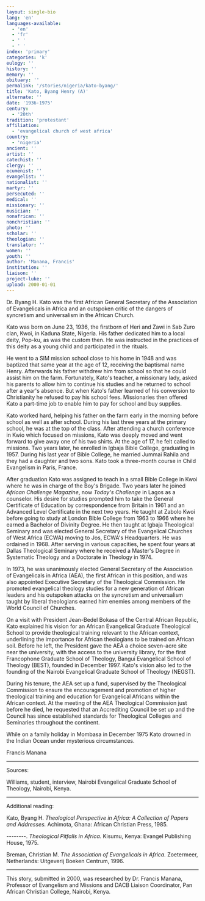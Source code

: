 ```yaml
---
layout: single-bio
lang: 'en'
languages-available:
  - 'en'
  - 'fr'
  - ' '
  - ' '
index: 'primary'
categories: 'k'
eulogy: ''
history: ''
memory: ''
obituary: ''
permalink: '/stories/nigeria/kato-byang/'
title: 'Kato, Byang Henry (A)'
alternate: ''
date: '1936-1975'
century:
  - '20th'
tradition: 'protestant'
affiliation:
  - 'evangelical church of west africa'
country:
  - 'nigeria'
ancient: ''
artist: ''
catechist: ''
clergy: ''
ecumenist: ''
evangelist: ''
nationalist: ''
martyr: ''
persecuted: ''
medical: ''
missionary: ''
musician: ''
nonafrican: ''
nonchristian: ''
photo: ''
scholar: ''
theologian: ''
translator: ''
women: ''
youth: ''
author: 'Manana, Francis'
institution: ''
liaison: ''
project-luke: ''
upload: 2000-01-01
---
```



Dr. Byang H. Kato was the first African General Secretary of the Association of Evangelicals in Africa and an outspoken critic of the dangers of syncretism and universalism in the African Church.

Kato was born on June 23, 1936, the firstborn of Heri and Zawi in Sab Zuro clan, Kwoi, in Kaduna State, Nigeria.  His father dedicated him to a local deity, Pop-ku, as was the custom then. He was instructed in the practices of this deity as a young child and participated in the rituals.

He went to a SIM mission school close to his home in 1948 and was baptized that same year at the age of 12, receiving the baptismal name Henry. Afterwards his father withdrew him from school so that he could assist him on the farm.  Fortunately, Kato's teacher, a missionary lady, asked his parents to allow him to continue his studies and he returned to school after a year's absence. But when Kato's father learned of his conversion to Christianity he refused to pay his school fees.  Missionaries then offered Kato a part-time job to enable him to pay for school and buy supplies.

Kato worked hard, helping his father on the farm early in the morning before school as well as after school. During his last three years at the primary school, he was at the top of the class. After attending a church conference in Kwio which focused on missions, Kato was deeply moved and went forward to give away one of his two shirts.  At the age of 17, he felt called to missions. Two years later, he enrolled in Igbaja Bible College, graduating in 1957. During his last year of Bible College, he married Jummai Rahila and they had a daughter and two sons. Kato took a three-month course in Child Evangelism in Paris, France.

After graduation Kato was assigned to teach in a small Bible College in Kwoi where he was in charge of the Boy's Brigade. Two years later he joined *African Challenge Magazine*, now *Today's Challenge* in Lagos as a counselor. His desire for studies prompted him to take the General Certificate of Education by correspondence from Britain in 1961 and an Advanced Level Certificate in the next two years. He taught at Zabolo Kwoi before going to study at London Bible College from 1963 to 1966 where he earned a Bachelor of Divinity Degree.  He then taught at Igbaja Theological Seminary and was elected General Secretary of the Evangelical Churches of West Africa (ECWA) moving to Jos, ECWA's Headquarters. He was ordained in 1968. After serving in various capacities, he spent four years at Dallas Theological Seminary where he received a Master's Degree in Systematic Theology and a Doctorate in Theology in 1974.

In 1973, he was unanimously elected General Secretary of the Association of Evangelicals in Africa (AEA), the first African in this position, and was also appointed Executive Secretary of the Theological Commission.  He promoted evangelical theology studies for a new generation of African leaders and his outspoken attacks on the syncretism and universalism taught by liberal theologians earned him enemies among members of the World Council of Churches.

On a visit with President Jean-Bedel Bokasa of the Central African Republic, Kato explained his vision for an African Evangelical Graduate Theological School to provide theological training relevant to the African context, underlining the importance for African theologians to be trained on African soil. Before he left, the President gave the AEA a choice seven-acre site near the university, with the access to the university library, for the first Francophone Graduate School of Theology, Bangui Evangelical School of Theology (BEST), founded in December 1997. Kato's vision also led to the founding of the Nairobi Evangelical Graduate School of Theology (NEGST).

During his tenure, the AEA set up a fund, supervised by the Theological Commission to ensure the encouragement and promotion of higher theological training and education for Evangelical Africans within the African context. At the meeting of the AEA Theological Commission just before he died, he requested that an Accrediting Council be set up and the Council has since established standards for Theological Colleges and Seminaries throughout the continent.

While on a family holiday in Mombasa in December 1975 Kato drowned in the Indian Ocean under mysterious circumstances.

Francis Manana

---

Sources:

Williams, student, interview, Nairobi Evangelical Graduate School of Theology, Nairobi, Kenya.

---

Additional reading:

Kato, Byang H. *Theological Perspective in Africa: A Collection of Papers and Addresses.* Achimota, Ghana: African Christian Press, 1985.

--------.  *Theological Pitfalls in Africa.* Kisumu, Kenya: Evangel Publishing House, 1975.

Breman, Christian M. *The Association of Evangelicals in Africa.* Zoetermeer, Netherlands: Uitgeverij Boeken Centrum, 1996.

---

This story, submitted in 2000, was researched by Dr. Francis Manana, Professor of Evangelism and Missions and DACB Liaison Coordinator, Pan African Christian College, Nairobi, Kenya.